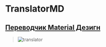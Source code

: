# TranslatorMD
## [Переводчик Material Дезигн](https://github.com/alexmihalyk23/TranslatorMD)
> ![translator](https://user-images.githubusercontent.com/35634279/75458066-d53e4c00-59af-11ea-9c64-67c8423f1bc5.png)
